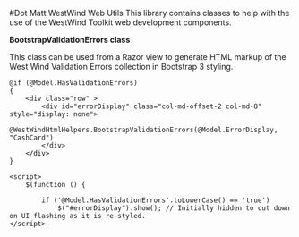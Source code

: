 #Dot Matt WestWind Web Utils
This library contains classes to help with the use of the WestWind Toolkit web development components.

**BootstrapValidationErrors class**

This class can be used from a Razor view to generate HTML markup of the West Wind Validation Errors collection in Bootstrap 3 styling.

```
@if (@Model.HasValidationErrors)
{
    <div class="row" >
        <div id="errorDisplay" class="col-md-offset-2 col-md-8" style="display: none">
            @WestWindHtmlHelpers.BootstrapValidationErrors(@Model.ErrorDisplay, "CashCard")
        </div>
    </div>
}
```

```
<script>
    $(function () {

        if ('@Model.HasValidationErrors'.toLowerCase() == 'true')
            $("#errorDisplay").show(); // Initially hidden to cut down on UI flashing as it is re-styled.
</script>
```
